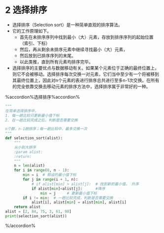 # 2 选择排序

- 选择排序（Selection sort）是一种简单直观的排序算法。
- 它的工作原理如下。
  - 首先在未排序序列中找到最小（大）元素，存放到排序序列的起始位置（索引、下标）
  - 然后，再从剩余未排序元素中继续寻找最小（大）元素，
  - 然后放到已排序序列的末尾。
  - 以此类推，直到所有元素均排序完毕。
- 选择排序的主要优点与数据移动有关。如果某个元素位于正确的最终位置上，则它不会被移动。选择排序每次交换一对元素，它们当中至少有一个将被移到其最终位置上，因此对n个元素的表进行排序总共进行至多n-1次交换。在所有的完全依靠交换去移动元素的排序方法中，选择排序属于非常好的一种。

%accordion%选择排序%accordion%

```python
"""
在简单选择排序中，
1. 每一趟比较只更新最小值下标
2. 在一趟比较完成之后，判断是否需要交换

n个数，n-1趟排序；每一趟比较中，最多交换一次
"""
def selection_sort(alist):
    """
    从小到大排序
    :param alist:
    :return:
    """
    n = len(alist)
    for i in range(0, n - 1):
        min = i  # 假设的最小值下标
        for j in range(i + 1, n):
            # if alist[min] > alist[j]:  # 找到新的最小值， 升序
            if alist[min]<alist[j]:      #降序
                min = j     # 更新最小值下标
        if i != min:  # 一趟比较完成，判断是否需要交换
            alist[i], alist[min] = alist[min], alist[i]
    return alist
alist = [2, 84, 75, 3, 61, 98]
print(selection_sort(alist))
```

%/accordion%